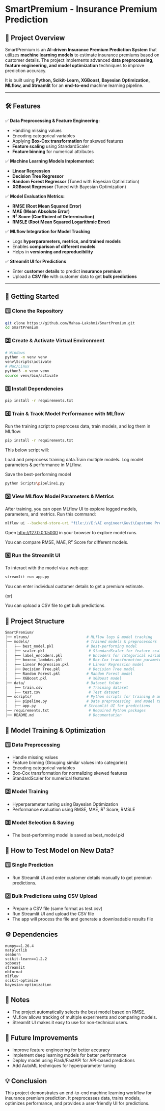 # **SmartPremium - Insurance Premium Prediction**  

## **📌 Project Overview**
SmartPremium is an **AI-driven Insurance Premium Prediction System** that utilizes **machine learning models** to estimate insurance premiums based on customer details. The project implements advanced **data preprocessing, feature engineering, and model optimization** techniques to improve prediction accuracy.  

It is built using **Python, Scikit-Learn, XGBoost, Bayesian Optimization, MLflow, and Streamlit** for an **end-to-end** machine learning pipeline.  

---

## **🛠 Features**
✅ **Data Preprocessing & Feature Engineering:**  
- Handling missing values  
- Encoding categorical variables  
- Applying **Box-Cox transformation** for skewed features  
- **Feature scaling** using StandardScaler  
- **Feature binning** for numerical attributes  

✅ **Machine Learning Models Implemented:**  
- **Linear Regression**  
- **Decision Tree Regressor**  
- **Random Forest Regressor** (Tuned with Bayesian Optimization)  
- **XGBoost Regressor** (Tuned with Bayesian Optimization)  

✅ **Model Evaluation Metrics:**  
- **RMSE (Root Mean Squared Error)**  
- **MAE (Mean Absolute Error)**  
- **R² Score (Coefficient of Determination)**  
- **RMSLE (Root Mean Squared Logarithmic Error)**  

✅ **MLflow Integration for Model Tracking**  
- Logs **hyperparameters, metrics, and trained models**  
- Enables **comparison of different models**  
- Helps in **versioning and reproducibility**  

✅ **Streamlit UI for Predictions**  
- Enter **customer details** to predict **insurance premium**  
- Upload a **CSV file** with customer data to get **bulk predictions**  

---

## **🚀 Getting Started**
### **1️⃣ Clone the Repository**
```bash
git clone https://github.com/Mahaa-Lakshmi/SmartPremium.git
cd SmartPremium
```

### **2️⃣ Create & Activate Virtual Environment**
```bash
# Windows
python -m venv venv
venv\Scripts\activate
# Mac/Linux
python3 -m venv venv
source venv/bin/activate
```
### **3️⃣ Install Dependencies**
```bash
pip install -r requirements.txt
```
### **4️⃣ Train & Track Model Performance with MLflow**
Run the training script to preprocess data, train models, and log them in MLflow:
```bash
pip install -r requirements.txt
```
This below script will:

Load and preprocess training data.Train multiple models. Log model parameters & performance in MLflow.

Save the best-performing model
```bash
python Scripts\pipeline1.py
```

### **5️⃣ View MLflow Model Parameters & Metrics**
After training, you can open MLflow UI to explore logged models, parameters, and metrics. Run this command:
```bash
mlflow ui --backend-store-uri "file:///E:\AI engineer\Guvi\Capstone Projects\Project3\fresh_clone\SmartPremium\mlruns\kaggle\temp\mlruns"
```
Open http://127.0.0.1:5000 in your browser to explore model runs.

You can compare RMSE, MAE, R² Score for different models.

### **6️⃣ Run the Streamlit UI**
To interact with the model via a web app:
```bash
streamlit run app.py
```
You can enter individual customer details to get a premium estimate.

(or)

You can upload a CSV file to get bulk predictions.

## **📂 Project Structure**
```graphql
SmartPremium/
│── mlruns/                          # MLflow logs & model tracking
│── models/                          # Trained models & preprocessors
│   ├── best_model.pkl               # Best-performing model
│   ├── scaler.pkl                    # StandardScaler for feature scaling
│   ├── label_encoders.pkl            # Encoders for categorical variables
│   ├── boxcox_lambdas.pkl            # Box-Cox transformation parameters
│   ├── Linear Regression.pkl         # Linear Regression model 
│   ├── Decision Tree.pkl             # Decision Tree model
│   ├── Random Forest.pkl            # Random Forest model
│   ├── XGBoost.pkl                   # XGBoost model
│── data/                            # Dataset folder
│   ├── train.csv                     # Training dataset
│   ├── test.csv                      # Test dataset
│── scripts/                         # Python scripts for training & analysis
│   ├── pipeline.py                  # Data preprocessing  and model tuning and buildingfunctions
│   ├── app.py                      # Streamlit UI for predictions
│── requirements.txt                  # Required Python packages
│── README.md                         # Documentation
```
## **📌 Model Training & Optimization**
### **1️⃣ Data Preprocessing**
- Handle missing values
- Feature binning (Grouping similar values into categories)
- Encoding categorical variables
- Box-Cox transformation for normalizing skewed features
- StandardScaler for numerical features

### **2️⃣ Model Training**
- Hyperparameter tuning using Bayesian Optimization
- Performance evaluation using RMSE, MAE, R² Score, RMSLE

### **3️⃣ Model Selection & Saving**
- The best-performing model is saved as best_model.pkl

## **📌 How to Test Model on New Data?**
### **1️⃣ Single Prediction**
- Run Streamlit UI and enter customer details manually to get premium predictions.

### **2️⃣ Bulk Predictions using CSV Upload**
- Prepare a CSV file (same format as test.csv)
- Run Streamlit UI and upload the CSV file
- The app will process the file and generate a downloadable results file

## **⚙️ Dependencies**
```pandas 
numpy==1.26.4
matplotlib 
seaborn 
scikit-learn==1.2.2
xgboost  
streamlit
nbformat
mlflow
scikit-optimize 
bayesian-optimization
```

## **🔹 Notes**
- The project automatically selects the best model based on RMSE.
- MLflow allows tracking of multiple experiments and comparing models.
- Streamlit UI makes it easy to use for non-technical users.

## **📌 Future Improvements**
- Improve feature engineering for better accuracy
- Implement deep learning models for better performance
- Deploy model using Flask/FastAPI for API-based predictions
- Add AutoML techniques for hyperparameter tuning

## **💡 Conclusion**
This project demonstrates an end-to-end machine learning workflow for insurance premium prediction. It preprocesses data, trains models, optimizes performance, and provides a user-friendly UI for predictions.